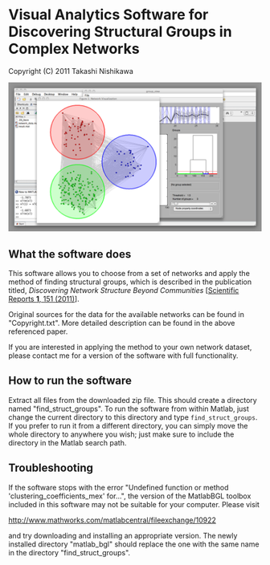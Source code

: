 # Visual Analytics Software for Discovering Structural Groups in Complex Networks

Copyright (C) 2011  Takashi Nishikawa

![find_struct_groups screenshot](find_struct_groups_screenshot.png)

## What the software does

This software allows you to choose from a set of networks and apply the method of finding structural groups, which is described in the publication titled,  *Discovering Network Structure Beyond Communities* [[Scientific Reports **1**, 151 (2011)](https://doi.org/10.1038/srep00151)].

Original sources for the data for the available networks can be found in "Copyright.txt".  More detailed description can be found in the above referenced paper.

If you are interested in applying the method to your own network dataset, please contact me for a version of the software with full functionality.


## How to run the software

Extract all files from the downloaded zip file.  This should create a directory named "find_struct_groups".  To run the software from within Matlab, just change the current directory to this directory and type `find_struct_groups`. If you prefer to run it from a different directory, you can simply move the whole directory to anywhere you wish; just make sure to include the directory in the Matlab search path.


## Troubleshooting

If the software stops with the error "Undefined function or method 'clustering_coefficients_mex' for...", the version of the MatlabBGL toolbox included in this software may not be suitable for your computer.  Please visit 

http://www.mathworks.com/matlabcentral/fileexchange/10922

and try downloading and installing an appropriate version.  The newly installed directory "matlab_bgl" should replace the one with the same name in the directory "find_struct_groups".

